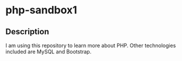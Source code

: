 # php-sandbox1

## Description

I am using this repository to learn more about PHP.  Other technologies included are MySQL and Bootstrap.